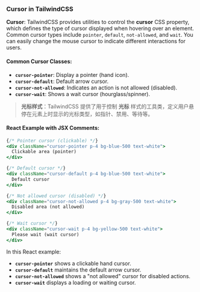 ### Cursor in TailwindCSS

**Cursor**: TailwindCSS provides utilities to control the **cursor** CSS property, which defines the type of cursor displayed when hovering over an element. Common cursor types include `pointer`, `default`, `not-allowed`, and `wait`. You can easily change the mouse cursor to indicate different interactions for users.

#### Common Cursor Classes:
- **`cursor-pointer`**: Display a pointer (hand icon).
- **`cursor-default`**: Default arrow cursor.
- **`cursor-not-allowed`**: Indicates an action is not allowed (disabled).
- **`cursor-wait`**: Shows a wait cursor (hourglass/spinner).

> **光标样式**：TailwindCSS 提供了用于控制 **光标** 样式的工具类，定义用户悬停在元素上时显示的光标类型，如指针、禁用、等待等。

#### React Example with JSX Comments:

```jsx
{/* Pointer cursor (clickable) */}
<div className="cursor-pointer p-4 bg-blue-500 text-white">
  Clickable area (pointer)
</div>

{/* Default cursor */}
<div className="cursor-default p-4 bg-blue-500 text-white">
  Default cursor
</div>

{/* Not allowed cursor (disabled) */}
<div className="cursor-not-allowed p-4 bg-gray-500 text-white">
  Disabled area (not allowed)
</div>

{/* Wait cursor */}
<div className="cursor-wait p-4 bg-yellow-500 text-white">
  Please wait (wait cursor)
</div>
```

In this React example:
- **`cursor-pointer`** shows a clickable hand cursor.
- **`cursor-default`** maintains the default arrow cursor.
- **`cursor-not-allowed`** shows a "not allowed" cursor for disabled actions.
- **`cursor-wait`** displays a loading or waiting cursor.